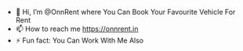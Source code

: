 - 👋 Hi, I’m @OnnRent where You Can Book Your Favourite Vehicle For Rent
- 📫 How to reach me https://onnrent.in
- ⚡ Fun fact: You Can Work With Me Also 

<!---
OnnRent/OnnRent is a ✨ special ✨ repository because its `README.md` (this file) appears on your GitHub profile.
You can click the Preview link to take a look at your changes.
--->
